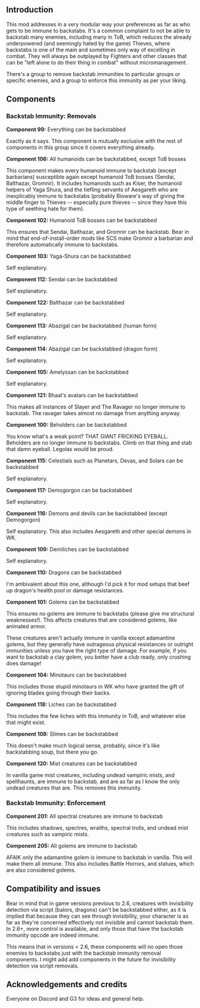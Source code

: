 ## Introduction

This mod addresses in a very modular way your preferences as far as who gets to be immune to backstabs. It's a common complaint to not be able to backstab many enemies, including many in ToB, which reduces the already underpowered (and seemingly hated by the game) Thieves, where backstabs is one of the main and sometimes only way of excelling in combat. They will always be outplayed by Fighters and other classes that can be "left alone to do their thing in combat" without micromanagement.

There's a group to remove backstab immunities to particular groups or specific enemies, and a group to enforce this immunity as per your liking.

## Components

### Backstab Immunity: Removals

**Component 99:** Everything can be backstabbed

Exactly as it says. This component is mutually exclusive with the rest of components in this group since it covers everything already.

**Component 106:** All humanoids can be backstabbed, except ToB bosses

This component makes every humanoid immune to backstab (except barbarians) susceptible again except humanoid ToB bosses (Sendai, Balthazar, Gromnir). It includes humanoids such as Kiser, the humanoid helpers of Yaga Shura, and the tiefling servants of Aesgareth who are inexplicably immune to backstabs (probably Bioware's way of giving the middle finger to Thieves -- especially pure thieves -- since they have this type of seething hate for them).

**Component 102:** Humanoid ToB bosses can be backstabbed

This ensures that Sendai, Balthazar, and Gromnir can be backstab. Bear in mind that end-of-install-order mods like SCS make Gromnir a barbarian and therefore automatically immune to backstabs.

**Component 103:** Yaga-Shura can be backstabbed

Self explanatory.

**Component 112:** Sendai can be backstabbed

Self explanatory.

**Component 122:** Balthazar can be backstabbed

Self explanatory.

**Component 113:** Abazigal can be backstabbed (human form)

Self explanatory.

**Component 114:** Abazigal can be backstabbed (dragon form)

Self explanatory.

**Component 105:** Amelyssan can be backstabbed

Self explanatory.

**Component 121:** Bhaal's avatars can be backstabbed

This makes all instances of Slayer and The Ravager no longer immune to backstab. The ravager takes almost no damage from anything anyway.

**Component 100:** Beholders can be backstabbed

You know what's a weak point? THAT GIANT FRICKING EYEBALL. Beholders are no longer immune to backstabs. Climb on that thing and stab that damn eyeball. Legolas would be proud.

**Component 115:** Celestials such as Planetars, Devas, and Solars can be backstabbed

Self explanatory.

**Component 117:** Demogorgon can be backstabbed

Self explanatory.

**Component 116:** Demons and devils can be backstabbed (except Demogorgon)

Self explanatory. This also includes Aesgareth and other special demons in WK.

**Component 109:** Demiliches can be backstabbed

Self explanatory.

**Component 110:** Dragons can be backstabbed

I'm ambivalent about this one, although I'd pick it for mod setups that beef up dragon's health pool or damage resistances.

**Component 101:** Golems can be backstabbed

This ensures no golems are immune to backstabs (please give me structural weaknesses!). This affects creatures that are considered golems, like animated armor.

These creatures aren't actually immune in vanilla except adamantine golems, but they generally have outrageous physical resistances or outright immunities unless you have the right type of damage. For example, if you want to backstab a clay golem, you better have a club ready, only crushing does damage!

**Component 104:** Minotaurs can be backstabbed

This includes those stupid minotaurs in WK who have granted the gift of ignoring blades going through their backs.

**Component 118:** Liches can be backstabbed

This includes the few liches with this immunity in ToB, and whatever else that might exist.

**Component 108:** Slimes can be backstabbed

This doesn't make much logical sense, probably, since it's like backstabbing soup, but there you go.

**Component 120:** Mist creatures can be backstabbed

In vanilla game mist creatures, including undead vampiric mists, and spellhaunts, are immune to backstab, and are as far as I know the only undead creatures that are. This removes this immunity.

### Backstab Immunity: Enforcement

**Component 201:** All spectral creatures are immune to backstab

This includes shadows, spectres, wraiths, spectral trolls, and undead mist creatures such as vampiric mists.

**Component 205:** All golems are immune to backstab

AFAIK only the adamantine golem is immune to backstab in vanilla. This will make them all immune. This also includes Battle Horrors, and statues, which are also considered golems.

## Compatibility and issues

Bear in mind that in game versions previous to 2.6, creatures with invisibility detection via script (balors, dragons) can't be backstabbed either, as it is implied that because they can see through invisibility, your character is as far as they're concerned effectively not invisible and cannot backstab them. In 2.6+, more control is available, and only those that have the backstab immunity opcode are indeed immune.

This means that in versions < 2.6, these components will no open those enemies to backstabs just with the backstab immunity removal components. I might add add components in the future for invisibility detection via script removals.

## Acknowledgements and credits

Everyone on Discord and G3 for ideas and general help.
